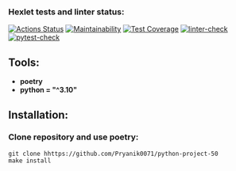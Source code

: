 ### Hexlet tests and linter status:
[![Actions Status](https://github.com/Pryanik0071/python-project-50/workflows/hexlet-check/badge.svg)](https://github.com/Pryanik0071/python-project-50/actions)
[![Maintainability](https://api.codeclimate.com/v1/badges/ed7dd915141f260e9707/maintainability)](https://codeclimate.com/github/Pryanik0071/python-project-50/maintainability)
[![Test Coverage](https://api.codeclimate.com/v1/badges/ed7dd915141f260e9707/test_coverage)](https://codeclimate.com/github/Pryanik0071/python-project-50/test_coverage)
[![linter-check](https://github.com/Pryanik0071/python-project-50/actions/workflows/linter.yaml/badge.svg)](https://github.com/Pryanik0071/python-project-50/actions/workflows/linter.yaml)
[![pytest-check](https://github.com/Pryanik0071/python-project-50/actions/workflows/tests.yaml/badge.svg)](https://github.com/Pryanik0071/python-project-50/actions/workflows/tests.yaml)

## Tools:
+ **poetry**
+ **python = "^3.10"**

## Installation:
### Clone repository and use poetry:
    git clone hhttps://github.com/Pryanik0071/python-project-50
    make install